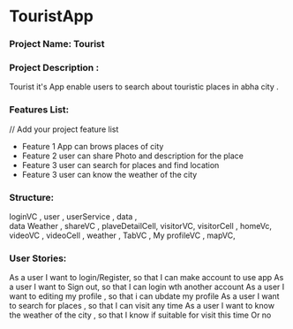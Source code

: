 # TouristApp
### Project Name: Tourist
### Project Description :
Tourist it's App enable users to search about touristic places in abha city .
### Features List:
// Add your project feature list
- Feature 1 App can brows places of city 
- Feature 2 user can share Photo and description for the place 
- Feature 3 user can search for places and find location 
- Feature 3 user can know the weather of the city 

### Structure:
loginVC , 
user , 
userService ,
data ,  
data Weather ,
shareVC ,
plaveDetailCell,
visitorVC, 
visitorCell ,
homeVc,
videoVC ,
videoCell , 
weather , 
TabVC ,
My profileVC ,
mapVC,
### User Stories:
As a user I want to login/Register, so that I can make account to use app
As a user I want to Sign out, so that I can login wth another account
As a user I want to editing my profile , so that i can ubdate my profile
As a user I want to search for places , so that I can visit any time
As a user I want to know the weather of the city , so that I know if suitable for visit this time Or no 
